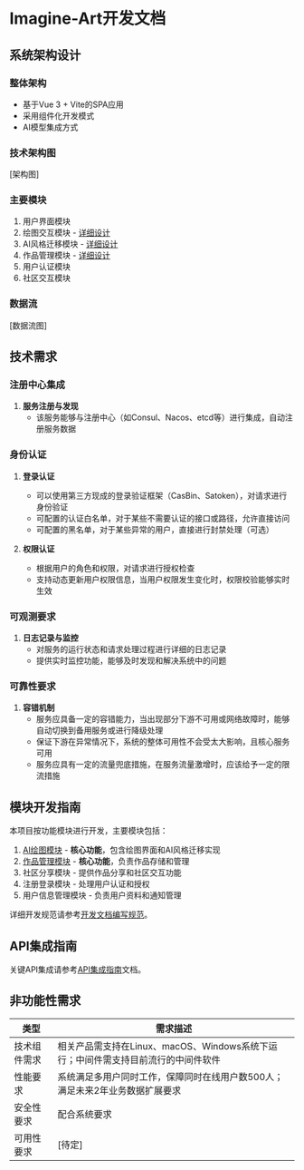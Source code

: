 # Imagine-Art开发文档

## 系统架构设计

### 整体架构

- 基于Vue 3 + Vite的SPA应用
- 采用组件化开发模式
- AI模型集成方式

### 技术架构图

[架构图]

### 主要模块

1. 用户界面模块
2. 绘图交互模块 - [详细设计](./modules/ai-drawing.md)
3. AI风格迁移模块 - [详细设计](./modules/ai-drawing.md)
4. 作品管理模块 - [详细设计](./modules/artwork-management.md)
5. 用户认证模块
6. 社区交互模块

### 数据流

[数据流图]

## 技术需求

### 注册中心集成

1. **服务注册与发现**
   - 该服务能够与注册中心（如Consul、Nacos、etcd等）进行集成，自动注册服务数据

### 身份认证

1. **登录认证**

   - 可以使用第三方现成的登录验证框架（CasBin、Satoken），对请求进行身份验证
   - 可配置的认证白名单，对于某些不需要认证的接口或路径，允许直接访问
   - 可配置的黑名单，对于某些异常的用户，直接进行封禁处理（可选）

2. **权限认证**
   - 根据用户的角色和权限，对请求进行授权检查
   - 支持动态更新用户权限信息，当用户权限发生变化时，权限校验能够实时生效

### 可观测要求

1. **日志记录与监控**
   - 对服务的运行状态和请求处理过程进行详细的日志记录
   - 提供实时监控功能，能够及时发现和解决系统中的问题

### 可靠性要求

1. **容错机制**
   - 服务应具备一定的容错能力，当出现部分下游不可用或网络故障时，能够自动切换到备用服务或进行降级处理
   - 保证下游在异常情况下，系统的整体可用性不会受太大影响，且核心服务可用
   - 服务应具有一定的流量兜底措施，在服务流量激增时，应该给予一定的限流措施

## 模块开发指南

本项目按功能模块进行开发，主要模块包括：

1. [AI绘图模块](./modules/ai-drawing.md) - **核心功能**，包含绘图界面和AI风格迁移实现
2. [作品管理模块](./modules/artwork-management.md) - **核心功能**，负责作品存储和管理
3. 社区分享模块 - 提供作品分享和社区交互功能
4. 注册登录模块 - 处理用户认证和授权
5. 用户信息管理模块 - 负责用户资料和通知管理

详细开发规范请参考[开发文档编写规范](./specification.md)。

## API集成指南

关键API集成请参考[API集成指南](./api-integration.md)文档。

## 非功能性需求

| 类型         | 需求描述                                                                          |
| ------------ | --------------------------------------------------------------------------------- |
| 技术组件需求 | 相关产品需支持在Linux、macOS、Windows系统下运行；中间件需支持目前流行的中间件软件 |
| 性能要求     | 系统满足多用户同时工作，保障同时在线用户数500人；满足未来2年业务数据扩展要求      |
| 安全性要求   | 配合系统要求                                                                      |
| 可用性要求   | [待定]                                                                            |
